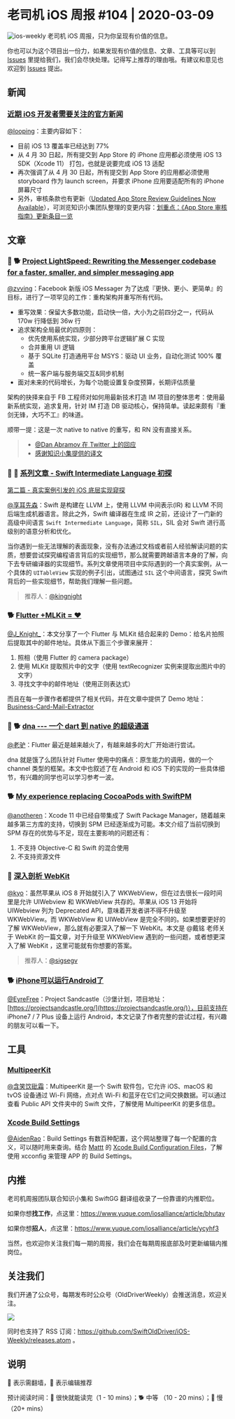 # 老司机 iOS 周报 #104 | 2020-03-09

![ios-weekly](https://github.com/SwiftOldDriver/iOS-Weekly/blob/master/assets/ios-weekly.png?raw=true)
老司机 iOS 周报，只为你呈现有价值的信息。

你也可以为这个项目出一份力，如果发现有价值的信息、文章、工具等可以到 [Issues](https://github.com/SwiftOldDriver/iOS-Weekly/issues) 里提给我们，我们会尽快处理。记得写上推荐的理由哦。有建议和意见也欢迎到 [Issues](https://github.com/SwiftOldDriver/iOS-Weekly/issues) 提出。

## 新闻

### [近期 iOS 开发者需要关注的官方新闻](https://developer.apple.com/news/?id=03042020b)

[@looping](https://github.com/looping)：主要内容如下：
- 目前 iOS 13 覆盖率已经达到 77%
- 从 4 月 30 日起，所有提交到 App Store 的 iPhone 应用都必须使用 iOS 13 SDK（Xcode 11） 打包，也就是说要完成 iOS 13 适配
- 再次强调了从 4 月 30 日起，所有提交到 App Store 的应用都必须使用 storyboard 作为 launch screen，并要求 iPhone 应用要适配所有的 iPhone 屏幕尺寸
- 另外，审核条款也有更新（[Updated App Store Review Guidelines Now Available](https://developer.apple.com/news/?id=03042020a)），可浏览知识小集团队整理的变更内容：[划重点：《App Store 审核指南》更新条目一览](https://mp.weixin.qq.com/s/Tzt0jmVt2q7zpL7g8kpb5g)


## 文章

### 🌟 🐕 [Project LightSpeed: Rewriting the Messenger codebase for a faster, smaller, and simpler messaging app](https://engineering.fb.com/data-infrastructure/messenger/)
[@zvving](https://github.com/zvving)：Facebook 新版 iOS Messager 为了达成『更快、更小、更简单』的目标，进行了一项罕见的工作：重构架构并重写所有代码。

- 重写效果：保留大多数功能，启动快一倍，大小为之前四分之一，代码从 170w 行降低到 36w 行
- 追求架构全局最优的四原则：
    - 优先使用系统实现，少部分跨平台逻辑扩展 C 实现
    - 合并重用 UI 逻辑
    - 基于 SQLite 打造通用平台 MSYS：驱动 UI 业务，自动化测试 100% 覆盖
    - 统一客户端与服务端交互&同步机制
- 面对未来的代码增长，为每个功能设置复杂度预算，长期评估质量

架构的抉择来自于 FB 工程师对如何用最新技术打造 IM 项目的整体思考：使用最新系统实现，追求复用，针对 IM 打造 DB 驱动核心，保持简单。读起来颇有『重剑无锋，大巧不工』的味道。

顺带一提：这是一次 native to native 的重写，和 RN 没有直接关系。

> - [@Dan Abramov 在 Twitter 上的回应](https://twitter.com/dan_abramov/status/1234801507805138945)
> - [感谢知识小集提供的译文](https://mp.weixin.qq.com/s/kdezRmk_tgjUTsuCQcAqsw)

### 🌟 🐢 [系列文章 - Swift Intermediate Language 初探](https://mp.weixin.qq.com/s/UQksScr_LZ1n7wLAVjzEMg)

[第二篇 - 真实案例引发的 iOS 底层实现窥探](https://mp.weixin.qq.com/s/KHvWSsvKNxJq9IwAsZu4qw)

[@享耳先森](https://github.com/iblacksun)：Swift 是构建在 LLVM 上，使用 LLVM 中间表示(IR) 和 LLVM 不同后端生成机器语言。除此之外，Swift 编译器在生成 IR 之前，还设计了一门新的高级中间语言 `Swift Intermediate Language`，简称 `SIL`，SIL 会对 Swift 进行高级别的语意分析和优化。

当你遇到一些无法理解的表面现象，没有办法通过文档或者前人经验解读问题的实质，想要尝试探究编程语言背后的实现细节，那么就需要跨越语言本身的了解，向下去专研编译器的实现细节。系列文章使用项目中实际遇到的一个真实案例，从一个具体的 `UITableView` 实现的例子引出，试图通过 `SIL` 这个中间语言，探究 Swift 背后的一些实现细节，帮助我们理解一些问题。

> 推荐人：[@kingnight](https://github.com/kingnight)


### 🐕 [Flutter +MLKit = ❤](https://medium.com/flutter-community/flutter-mlkit-8039ec66b6a)

[@J_Knight_](https://weibo.com/1929625262/profile?rightmod=1&wvr=6&mod=personinfo&is_all=1)：本文分享了一个 Flutter 与 MLKit 结合起来的 Demo：给名片拍照后提取其中的邮件地址。具体从下面三个步骤来展开：
1. 照相（使用 Flutter 的 camera package）
2. 使用 MLKit 提取照片中的文字（使用 textRecognizer 实例来提取出图片中的文字）
3. 寻找文字中的邮件地址（使用正则表达式）

而且在每一步骤作者都提供了相关代码，并在文章中提供了 Demo 地址：[Business-Card-Mail-Extractor](https://github.com/DaemonLoki/Business-Card-Mail-Extractor)

### 🌟 🐕 [dna --- 一个 dart 到 native 的超级通道](https://juejin.im/post/5e5f1d41518825495b29a05b)

[@老驴](https://www.weibo.com/6090610445)：Flutter 最近是越来越火了，有越来越多的大厂开始进行尝试。

dna 就是饿了么团队针对 Flutter 使用中的痛点：原生能力的调用，做的一个 channel 类型的框架。本文中也叙述了在 Android 和 iOS 下的实现的一些具体细节，有兴趣的同学也可以学习参考一波。

### 🐕 [My experience replacing CocoaPods with SwiftPM](https://www.jessesquires.com/blog/replacing-cocoapods-with-swiftpm)

[@anotheren](https://github.com/anotheren)：Xcode 11 中已经自带集成了 Swift Package Manager，随着越来越多第三方库的支持，切换到 SPM 已经逐渐成为可能。本文介绍了当前切换到 SPM 存在的优势与不足，现在主要影响的问题还有：
1. 不支持 Objective-C 和 Swift 的混合使用
2. 不支持资源文件

### 🐢 [深入剖析 WebKit](https://ming1016.github.io/2017/10/11/deeply-analyse-webkit/#more)

[@kyo](https://github.com/KyoLi)：虽然苹果从 iOS 8 开始就引入了 WKWebView，但在过去很长一段时间里是允许 UIWebview 和 WKWebView 共存的。苹果从 iOS 13 开始将 UIWebview 列为 Deprecated API，意味着开发者讲不得不升级至 WKWebView。而 WKWebView 和 UIWebView 是完全不同的。如果想要更好的了解 WKWebView，那么就有必要深入了解一下 WebKit。本文是 @戴铭 老师关于 WebKit 的一篇文章，对于升级至 WKWebView 遇到的一些问题，或者想更深入了解 WebKit ，这里可能就有你想要的答案。

> 推荐人：[@sigsegv](https://juejin.im/user/5a3123a26fb9a044fa19dc7b)

### 🐕 [iPhone可以运行Android了](https://mp.weixin.qq.com/s/hYjmPNxlX8P_BiEo4LveJQ)

[@EyreFree](https://github.com/EyreFree)：Project Sandcastle（沙堡计划，项目地址：[https://projectsandcastle.org/](https://projectsandcastle.org/)），目前支持在 iPhone7 / 7 Plus 设备上运行 Android，本文记录了作者完整的尝试过程，有兴趣的朋友可以看一下。

## 工具

### [MultipeerKit](https://github.com/insidegui/MultipeerKit)

[@含笑饮砒霜](https://weibo.com/chinafishnews/)：MultipeerKit 是一个 Swift 软件包，它允许 iOS、macOS 和 tvOS 设备通过 Wi-Fi 网络，点对点 Wi-Fi 和蓝牙在它们之间交换数据。可以通过查看 Public API 文件夹中的 Swift 文件，了解使用 MultipeerKit 的更多信息。

### [Xcode Build Settings](https://xcodebuildsettings.com/)
[@AidenRao](https://weibo.com/AidenRao)：Build Settings 有数百种配置，这个网站整理了每一个配置的含义，可以随时用来查询。结合 [Mattt](https://github.com/mattt) 的 [Xcode Build Configuration Files](https://nshipster.com/xcconfig/)，了解使用 xcconfig 来管理 APP 的 Build Settings。


## 内推

老司机周报团队联合知识小集和 SwiftGG 翻译组收录了一份靠谱的内推职位。

如果你想**找工作**，点这里：https://www.yuque.com/iosalliance/article/bhutav

如果你想**招人**，点这里：https://www.yuque.com/iosalliance/article/ycyhf3

当然，也欢迎你关注我们每一期的周报，我们会在每期周报底部及时更新编辑内推岗位。

## 关注我们

我们开通了公众号，每期发布时公众号（OldDriverWeekly）会推送消息，欢迎关注。

![](https://github.com/SwiftOldDriver/iOS-Weekly/blob/master/assets/qrcode_for_wechat.jpg?raw=true)

同时也支持了 RSS 订阅：https://github.com/SwiftOldDriver/iOS-Weekly/releases.atom 。

## 说明

🚧 表示需翻墙，🌟 表示编辑推荐

预计阅读时间：🐎 很快就能读完（1 - 10 mins）；🐕 中等 （10 - 20 mins）；🐢 慢（20+ mins）

